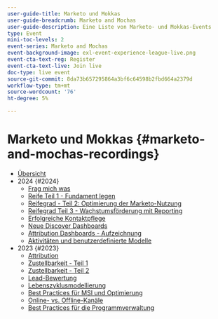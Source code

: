 ```yaml
---
user-guide-title: Marketo und Mokkas
user-guide-breadcrumb: Marketo and Mochas
user-guide-description: Eine Liste von Marketo- und Mokkas-Events
type: Event
mini-toc-levels: 2
event-series: Marketo and Mochas
event-background-image: exl-event-experience-league-live.png
event-cta-text-reg: Register
event-cta-text-live: Join live
doc-type: live event
source-git-commit: 8da73b657295864a3bf6c64598b2fbd664a2379d
workflow-type: tm+mt
source-wordcount: '76'
ht-degree: 5%

---
```



# Marketo und Mokkas {#marketo-and-mochas-recordings}

+ [Übersicht](overview.md)
+ 2024 {#2024}
   + [Frag mich was](2024/ask-me-anything.md)
   + [Reife Teil 1 - Fundament legen](2024/maturity-part1-foundation.md)
   + [Reifegrad - Teil 2: Optimierung der Marketo-Nutzung](2024/optimize-marketo-usage.md)
   + [Reifegrad Teil 3 - Wachstumsförderung mit Reporting](2024/drive-growth-with-reporting.md)
   + [Erfolgreiche Kontaktpflege](2024/lead-nurture-success.md)
   + [Neue Discover Dashboards](2024/new-discover-dashboard.md)
   + [Attribution Dashboards - Aufzeichnung](2024/attribution-dashboard-recording.md)
   + [Aktivitäten und benutzerdefinierte Modelle](2024/marketo-measure-and-mochas-activities-and-custom-models.md)
+ 2023 {#2023}
   + [Attribution](2023/attribution.md)
   + [Zustellbarkeit - Teil 1](2023/deliverability-part-one.md)
   + [Zustellbarkeit - Teil 2](2023/deliverability-part-two.md)
   + [Lead-Bewertung](2023/lead-scoring.md)
   + [Lebenszyklusmodellierung](2023/lifecycle-modeling.md)
   + [Best Practices für MSI und Optimierung](2023/msi-best-practices.md)
   + [Online- vs. Offline-Kanäle](2023/online-offline.md)
   + [Best Practices für die Programmverwaltung](2023/program-management.md)